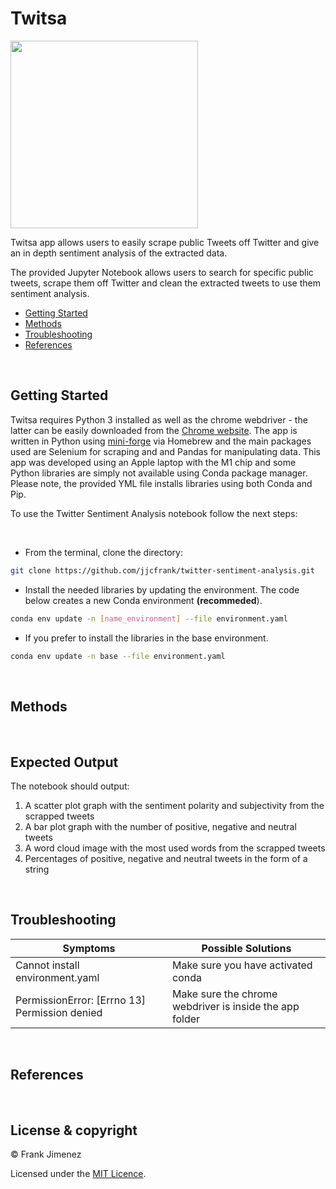 # Twitsa

<img src="https://i.ibb.co/VB5Pbdr/after.png" width="300">


Twitsa app allows users to easily scrape public Tweets off Twitter and give an in depth sentiment analysis of the extracted data.

The provided Jupyter Notebook allows users to search for specific public tweets, scrape them off Twitter and clean the extracted tweets to use them sentiment analysis. 

* [Getting Started](#getting-started)
* [Methods](#methods)
* [Troubleshooting](#troubleshooting)
* [References](#references)

<br>

## Getting Started
Twitsa requires Python 3 installed as well as the chrome webdriver - the latter can be easily downloaded from the [Chrome website](https://chromedriver.chromium.org/downloads). The app is written in Python using [mini-forge](https://conda-forge.org/) via Homebrew and the main packages used are Selenium for scraping and and Pandas for manipulating data. This app was developed using an Apple laptop with the M1 chip and some Python libraries are simply not available using Conda package manager. Please note, the provided YML file installs libraries using both Conda and Pip.

To use the Twitter Sentiment Analysis notebook follow the next steps:

<br>

* From the terminal, clone the directory:

```bash
git clone https://github.com/jjcfrank/twitter-sentiment-analysis.git
```

* Install the needed libraries by updating the environment. The code below creates a new Conda environment **(recommeded**).

```bash
conda env update -n [name_environment] --file environment.yaml
```

* If you prefer to install the libraries in the base environment.

```bash
conda env update -n base --file environment.yaml
```

<br>

## Methods

<br>

## Expected Output
The notebook should output:
<ol>
<li>A scatter plot graph with the sentiment polarity and subjectivity from the scrapped tweets
<li>A bar plot graph with the number of positive, negative and neutral tweets
<li>A word cloud image with the most used words from the scrapped tweets
<li>Percentages of positive, negative and neutral tweets in the form of a string
</ol>

<br>

## Troubleshooting

Symptoms | Possible Solutions
--------- | ------------------
Cannot install environment.yaml | Make sure you have activated conda
PermissionError: [Errno 13] Permission denied | Make sure the chrome webdriver is inside the app folder

<br>

## References

<br>

## License & copyright

© Frank Jimenez

Licensed under the [MIT Licence](LICENSE).